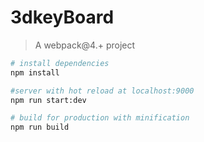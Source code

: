 # 3dkeyBoard

> A webpack@4.+ project

```bash 
# install dependencies
npm install

#server with hot reload at localhost:9000
npm run start:dev

# build for production with minification
npm run build

```
